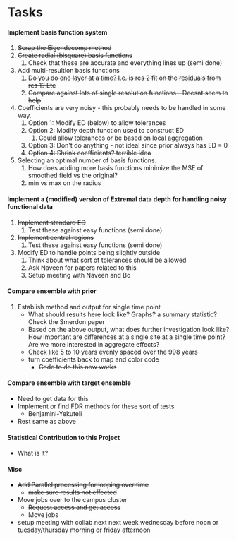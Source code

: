 # Tasks

#### Implement basis function system

1. ~~Scrap the Eigendecomp method~~
2. ~~Create radial (bisquare) basis functions~~
   1. Check that these are accurate and everything lines up (semi done)
3. Add multi-resultion basis functions
   1. ~~Do you do one layer at a time? I.e. is res 2 fit on the residuals from res 1? Etc~~
   2. ~~Compare against lots of single resolution functions - Doesnt seem to help~~
4. Coefficients are very noisy - this probably needs to be handled in some way.
   1. Option 1: Modify ED (below) to allow tolerances
   2. Option 2: Modify depth function used to construct ED 
      1. Could allow tolerances or be based on local aggregation
   3. Option 3: Don't do anything - not ideal since prior always has ED = 0
   4. ~~Option 4: Shrink coefficients? terrible idea~~
5. Selecting an optimal number of basis functions.
   1. How does adding more basis functions minimize the MSE of smoothed field vs the original?
   2. min vs max on the radius

#### Implement a (modified) version of Extremal data depth for handling noisy functional data

1. ~~Implement standard ED~~
   1. Test these against easy functions (semi done)
2. ~~Implement central regions~~
   1. Test these against easy functions (semi done)
3. Modify ED to handle points being slightly outside 
   1. Think about what sort of tolerances should be allowed
   2. Ask Naveen for papers related to this
   3. Setup meeting with Naveen and Bo 

#### Compare ensemble with prior

1. Establish method and output for single time point
   - What should results here look like? Graphs? a summary statistic? Check the Smerdon paper
   - Based on the above output, what does further investigation look like? How important are differences at a single site at a single time point? Are we more interested in aggregate effects?
   - Check like 5 to 10 years evenly spaced over the 998 years 
   - turn coefficients back to map and color code
     - ~~Code to do this now works~~

#### Compare ensemble with target ensemble

- Need to get data for this
- Implement or find FDR methods for these sort of tests
  - Benjamini-Yekuteli
- Rest same as above

#### Statistical Contribution to this Project

- What is it?

#### Misc

- ~~Add Parallel processing for looping over time~~
  - ~~make sure results not effected~~
- Move jobs over to the campus cluster
  - ~~Request access and get access~~
  - Move jobs
- setup meeting with collab next next week wednesday before noon or tuesday/thursday morning or friday afternoon

#### 


